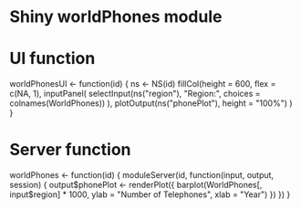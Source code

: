# Shiny worldPhones module 

# UI function
worldPhonesUI <- function(id) {
  ns <- NS(id)
  fillCol(height = 600, flex = c(NA, 1), 
    inputPanel(
      selectInput(ns("region"), "Region:", choices = colnames(WorldPhones))
    ),
    plotOutput(ns("phonePlot"), height = "100%")
  )
}

# Server function
worldPhones <- function(id) {
  moduleServer(id, function(input, output, session) {
    output$phonePlot <- renderPlot({
      barplot(WorldPhones[, input$region] * 1000,
              ylab = "Number of Telephones", xlab = "Year")
    })
  })
}

